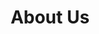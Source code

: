 ---
title: About Us
about_us_page:
  intro:
    vision_title: Our Vision
    vision_statement: A world where every cancer patient receives equitable, high-quality care, regardless of financial status.
    mission_statement: To promote equity in cancer care from prevention through survivorship, providing comprehensive support to patients and families facing the challenges of this life-threatening illness.
    who_we_are_title: Who We Are
    who_we_are_p1: The Alliance for CancerCare Equity (ACCE) is a registered charity in Canada dedicated to advancing equity in cancer care. We passionately believe that no individual should lose their life to cancer simply because they lack the financial means to afford treatment. Furthermore, we are committed to ensuring that a patient's financial circumstances never dictate their chances of surviving a cancer diagnosis.
    who_we_are_p2: At Alliance for CancerCare Equity, we've embarked on an ambitious mission to cover the costs of cancer treatment and related expenses for patients who lack the financial means to pay for their care. By doing so, we aim to alleviate the financial burden on families and empower patients to focus on their recovery journey without financial worry.
    who_we_are_p3: Join us in our quest to redefine cancer care. Together, we can ensure that every individual, regardless of their financial situation, receives the treatment they need to fight cancer and reclaim their future. Together, let's make life-changing compassionate care accessible to all who need it most.
    values_title: Our Values
    values_list: Equity, Compassion, Empathy, Empowerment, Transparency, Community
  what_we_do:
    title: How We Help
    subtitle: Our Commitment to Patients
    image_alt: A healthcare professional providing compassionate care to a patient.
    image_src: /images/about_us.jpg
    intro_p: We are dedicated to breaking down the financial barriers that prevent individuals from receiving the cancer care they deserve. Our efforts are focused on the following areas
    commitments:
      - Covering the full spectrum of cancer treatments for patients in Ghana.
      - Providing financial support for uninsured and underinsured patients in Canada.
      - Assisting with the costs of essential, unfunded medications.
      - Providing medical equipment for diagnosis and treatment in non-profit centers.
      - Offering access to supportive networks and counseling services.
      - Conducting vital research into cancer and other diseases in Canada and Ghana.
    values_strong: "Our Values:"
    values_list: Equity, Compassion, Empathy, Empowerment, Transparency, Community.
---